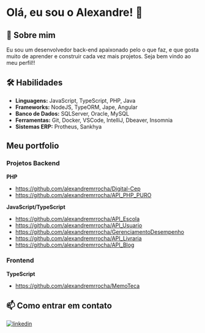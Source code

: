 # Olá, eu sou o Alexandre! 👋

## 🚀 Sobre mim

Eu sou um desenvolvedor back-end apaixonado pelo o que faz, e que gosta muito
de aprender e construir cada vez mais projetos. Seja bem vindo ao meu perfil!!

## 🛠 Habilidades

- **Linguagens:** JavaScript, TypeScript, PHP, Java
- **Frameworks:** NodeJS, TypeORM, Jape, Angular 
- **Banco de Dados:** SQLServer, Oracle, MySQL  
- **Ferramentas:** Git, Docker, VSCode, IntelliJ, Dbeaver, Insomnia 
- **Sistemas ERP:** Protheus, Sankhya  

## Meu portfolio
### Projetos Backend
**PHP**

- https://github.com/alexandremrrocha/Digital-Cep
- https://github.com/alexandremrrocha/API_PHP_PURO

**JavaScript/TypeScript**

- https://github.com/alexandremrrocha/API_Escola
- https://github.com/alexandremrrocha/API_Usuario
- https://github.com/alexandremrrocha/GerenciamentoDesempenho
- https://github.com/alexandremrrocha/API_Livraria
- https://github.com/alexandremrrocha/API_Blog

### Frontend
**TypeScript**

- https://github.com/alexandremrrocha/MemoTeca

## 📫 Como entrar em contato   

[![linkedin](https://img.shields.io/badge/linkedin-0A66C2?style=for-the-badge&logo=linkedin&logoColor=white)](https://www.linkedin.com/in/alexandre-miranda-rezende-rocha-3a69131a0/)
